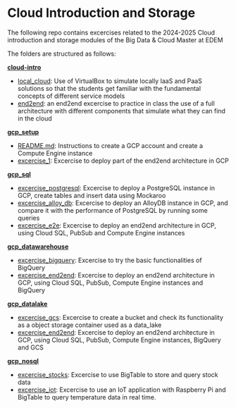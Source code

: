 # Cloud Introduction and Storage

The following repo contains excercises related to the 2024-2025 Cloud introduction and storage modules of the Big Data & Cloud Master at EDEM

The folders are structured as follows:

**[cloud-intro](./cloud_intro/)**
- [local_cloud](./cloud_intro/local_cloud/): Use of VirtualBox to simulate locally IaaS and PaaS solutions so that the students get familiar with the fundamental concepts of different service models
- [end2end](./cloud_intro/end2end/): an end2end excercise to practice in class the use of a full architecture with different components that simulate what they can find in the cloud


**[gcp_setup](./gcp_setup/)**
- [README.md](./gcp_setup/README.md): Instructions to create a GCP account and create a Compute Engine instance
- [excercise_1](./gcp_setup/excercise_1/): Excercise to deploy part of the end2end architecture in GCP

**[gcp_sql](./gcp_sql/)**
- [excercise_postgresql](./gcp_sql/excercise_postgresql/): Excercise to deploy a PostgreSQL instance in GCP, create tables and insert data using Mockaroo
- [excercise_alloy_db](./gcp_sql/excercise_alloy_db/): Excercise to deploy an AlloyDB instance in GCP, and compare it with the performance of PostgreSQL by running some queries
- [excercise_e2e](./gcp_sql/excercise_e2e/): Excercise to deploy an end2end architecture in GCP, using Cloud SQL, PubSub and Compute Engine instances

**[gcp_datawarehouse](./gcp_datawarehouse/)**
- [excercise_bigquery](./gcp_datawarehouse/excercise_bigquery/): Excercise to try the basic functionalities of BigQuery
- [excercise_end2end](./gcp_datawarehouse/excercise_end2end/): Excercise to deploy an end2end architecture in GCP, using Cloud SQL, PubSub, Compute Engine instances and BigQuery

**[gcp_datalake](./gcp_datalake/)**
- [excercise_gcs](./gcp_datalake/excercise_gcs/): Excercise to create a bucket and check its functionality as a object storage container used as a data_lake
- [excercise_end2end](./gcp_datalake/excercise_end2end): Excercise to deploy an end2end architecture in GCP, using Cloud SQL, PubSub, Compute Engine instances, BigQuery and GCS

**[gcp_nosql](./gcp_nosql/)**
- [excercise_stocks](./gcp_nosql/excercise_stocks/): Excercise to use BigTable to store and query stock data
- [excercise_iot](./gcp_nosql/excercise_iot/): Excercise to use an IoT application with Raspberry Pi and BigTable to query temperature data in real time.

